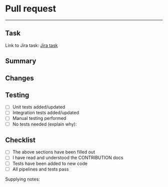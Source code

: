 # Pull request

--- 

## Task
<!-- Please link to the task related to this PR -->
Link to Jira task: [Jira task](LINK-GOES-HERE!)

## Summary
<!-- A short summary of your pr and thoughts -->

## Changes
<!-- Highlight the major changes made. It should be things the reviewer should pay attention to -->

## Testing
<!-- Describe your testing approach AND check all applicable boxes below -->

- [ ] Unit tests added/updated
- [ ] Integration tests added/updated
- [ ] Manual testing performed
- [ ] No tests needed (explain why):

## Checklist
- [ ] The above sections have been filled out
- [ ] I have read and understood the CONTRIBUTION docs
- [ ] Tests have been added to new code
- [ ] All pipelines and tests pass

Supplying notes: